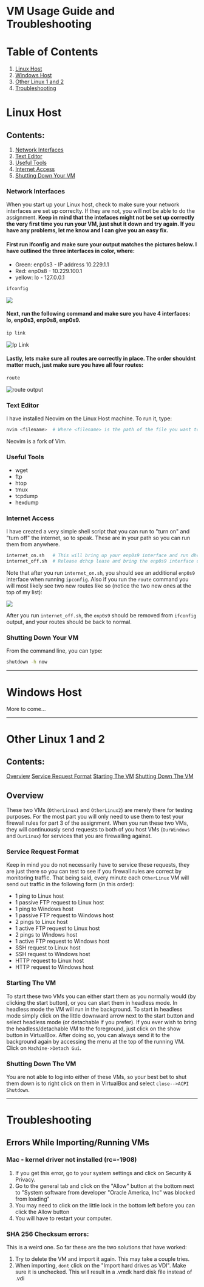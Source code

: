 # VM Usage Guide and Troubleshooting

# Table of Contents

1. [Linux Host](#linux-host)
2. [Windows Host](#windows-host)
3. [Other Linux 1 and 2](#other-linux-1-and-2)
3. [Troubleshooting](#troubleshooting)


# Linux Host

## Contents:
1. [Network Interfaces](#network-interfaces)
2. [Text Editor](#text-editor)
3. [Useful Tools](#useful-tools)
4. [Internet Access](#internet-access)
5. [Shutting Down Your VM](#shutting-down-your-vm)

### Network Interfaces

When you start up your Linux host, check to make sure your network interfaces are set up correclty. If they are not, you will not be able to do the assignment. **Keep in mind that the intefaces might not be set up correctly the very first time you run your VM, just shut it down and try again. If you have any problems, let me know and I can give you an easy fix.**  

#### First run ifconfig and make sure your output matches the pictures below. I have outlined the three interfaces in color, where:
* Green: enp0s3 - IP address 10.229.1.1
* Red: enp0s8 - 10.229.100.1
* yellow: lo - 127.0.0.1

```sh
ifconfig
```

![](Images/IfConfig.PNG)

#### Next, run the following command and make sure you have 4 interfaces: lo, enp0s3, enp0s8, enp0s9.

```sh
ip link
```

![Ip Link](Images/IpLink.PNG)  

#### Lastly, lets make sure all routes are correctly in place. The order shouldnt matter much, just make sure you have all four routes:

```sh
route
```

![route output](Images/route.PNG)


### Text Editor

I have installed Neovim on the Linux Host machine. To run it, type:

```sh
nvim <filename>  # Where <filename> is the path of the file you want to create/edit
```

Neovim is a fork of Vim. 

### Useful Tools

* wget
* ftp
* htop
* tmux
* tcpdump
* hexdump

### Internet Access

I have created a very simple shell script that you can run to "turn on" and "turn off" the internet, so to speak. These are in your path so you can run them from anywhere.

```sh
internet_on.sh   # This will bring up your enp0s9 interface and run dhcpd for an IP address
internet_off.sh  # Release dchcp lease and bring the enp0s9 interface down
```

Note that after you run `internet_on.sh`, you should see an additional `enp0s9` interface when running `ipconfig`. Also if you run the `route` command you will most likely see two new routes like so (notice the two new ones at the top of my list): 

![](Images/route_internet_on.PNG)  

After you run `internet_off.sh`, the `enp0s9` should be removed from `ifconfig` output, and your routes should be back to normal.

### Shutting Down Your VM

From the command line, you can type:

```sh
shutdown -h now
```

---

# Windows Host

More to come...

---

# Other Linux 1 and 2

## Contents:

[Overview](#overview)
[Service Request Format](#service-request-format)
[Starting The VM](#starting-the-vm)
[Shutting Down The VM](#shutting-down-the-vm)

## Overview

These two VMs (`OtherLinux1` and `OtherLinux2`) are merely there for testing purposes. For the most part you will only need to use them to test your firewall rules for part 3 of the assignment. When you run these two VMs, they will continuously send requests to both of you host VMs (`OurWindows` and `OurLinux`) for services that you are firewalling against. 

### Service Request Format

Keep in mind you do not necessarily have to service these requests, they are just there so you can test to see if you firewall rules are correct by monitoring traffic. That being said, every minute each `OtherLinux` VM will send out traffic in the following form (in this order):

* 1 ping to Linux host
* 1 passive FTP request to Linux host
* 1 ping to Windows host
* 1 passive FTP request to Windows host
* 2 pings to Linux host
* 1 active FTP request to Linux host
* 2 pings to Windows host
* 1 active FTP request to Windows host
* SSH request to Linux host
* SSH request to Windows host
* HTTP request to Linux host
* HTTP request to Windows host

### Starting The VM

To start these two VMs you can either start them as you normally would (by clicking the start button), or you can start them in headless mode. In headless mode the VM will run in the background. To start in headless mode simply click on the little downward arrow next to the start button and select headless mode (or detachable if you prefer). If you ever wish to bring the headless/detachable VM to the foreground, just click on the show button in VirtualBox. After doing so, you can always send it to the background again by accessing the menu at the top of the running VM. Click on `Machine->Detach Gui`.

### Shutting Down The VM

You are not able to log into either of these VMs, so your best bet to shut them down is to right click on them in VirtualBox and select `close-->ACPI Shutdown`.

---

# Troubleshooting

## Errors While Importing/Running VMs

### Mac - kernel driver not installed (rc=-1908)

1. If you get this error, go to your system settings and click on Security & Privacy.
2. Go to the general tab and click on the "Allow" button at the bottom next to "System software from developer "Oracle America, Inc" was blocked from loading"
3. You may need to click on the little lock in the bottom left before you can click the Allow button
4. You will have to restart your computer.

### SHA 256 Checksum errors:

This is a weird one. So far these are the two solutions that have worked:
1. Try to delete the VM and import it again. This may take a couple tries.
2. When importing, `dont` click on the "Import hard drives as VDI". Make sure it is unchecked. This will result in a .vmdk hard disk file instead of .vdi


